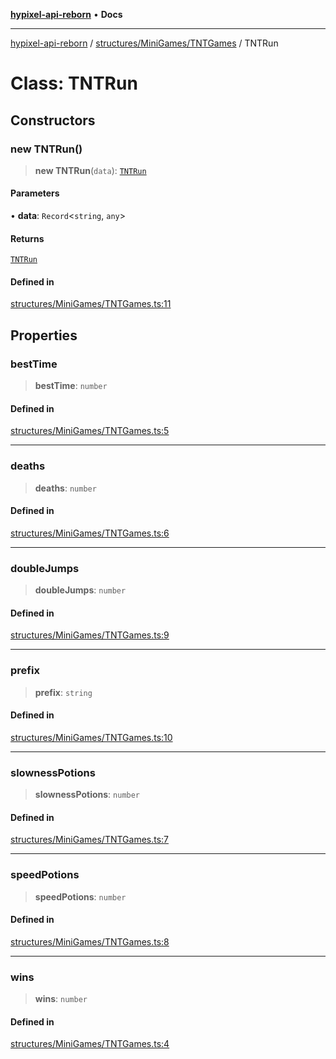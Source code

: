 [**hypixel-api-reborn**](../../../../README.md) • **Docs**

***

[hypixel-api-reborn](../../../../modules.md) / [structures/MiniGames/TNTGames](../README.md) / TNTRun

# Class: TNTRun

## Constructors

### new TNTRun()

> **new TNTRun**(`data`): [`TNTRun`](TNTRun.md)

#### Parameters

• **data**: `Record`\<`string`, `any`\>

#### Returns

[`TNTRun`](TNTRun.md)

#### Defined in

[structures/MiniGames/TNTGames.ts:11](https://github.com/Kathund/REBORN-docs-TEST/blob/226e7f6a62bb6bca87ef0828ac84e9098d59f860/src/structures/MiniGames/TNTGames.ts#L11)

## Properties

### bestTime

> **bestTime**: `number`

#### Defined in

[structures/MiniGames/TNTGames.ts:5](https://github.com/Kathund/REBORN-docs-TEST/blob/226e7f6a62bb6bca87ef0828ac84e9098d59f860/src/structures/MiniGames/TNTGames.ts#L5)

***

### deaths

> **deaths**: `number`

#### Defined in

[structures/MiniGames/TNTGames.ts:6](https://github.com/Kathund/REBORN-docs-TEST/blob/226e7f6a62bb6bca87ef0828ac84e9098d59f860/src/structures/MiniGames/TNTGames.ts#L6)

***

### doubleJumps

> **doubleJumps**: `number`

#### Defined in

[structures/MiniGames/TNTGames.ts:9](https://github.com/Kathund/REBORN-docs-TEST/blob/226e7f6a62bb6bca87ef0828ac84e9098d59f860/src/structures/MiniGames/TNTGames.ts#L9)

***

### prefix

> **prefix**: `string`

#### Defined in

[structures/MiniGames/TNTGames.ts:10](https://github.com/Kathund/REBORN-docs-TEST/blob/226e7f6a62bb6bca87ef0828ac84e9098d59f860/src/structures/MiniGames/TNTGames.ts#L10)

***

### slownessPotions

> **slownessPotions**: `number`

#### Defined in

[structures/MiniGames/TNTGames.ts:7](https://github.com/Kathund/REBORN-docs-TEST/blob/226e7f6a62bb6bca87ef0828ac84e9098d59f860/src/structures/MiniGames/TNTGames.ts#L7)

***

### speedPotions

> **speedPotions**: `number`

#### Defined in

[structures/MiniGames/TNTGames.ts:8](https://github.com/Kathund/REBORN-docs-TEST/blob/226e7f6a62bb6bca87ef0828ac84e9098d59f860/src/structures/MiniGames/TNTGames.ts#L8)

***

### wins

> **wins**: `number`

#### Defined in

[structures/MiniGames/TNTGames.ts:4](https://github.com/Kathund/REBORN-docs-TEST/blob/226e7f6a62bb6bca87ef0828ac84e9098d59f860/src/structures/MiniGames/TNTGames.ts#L4)
